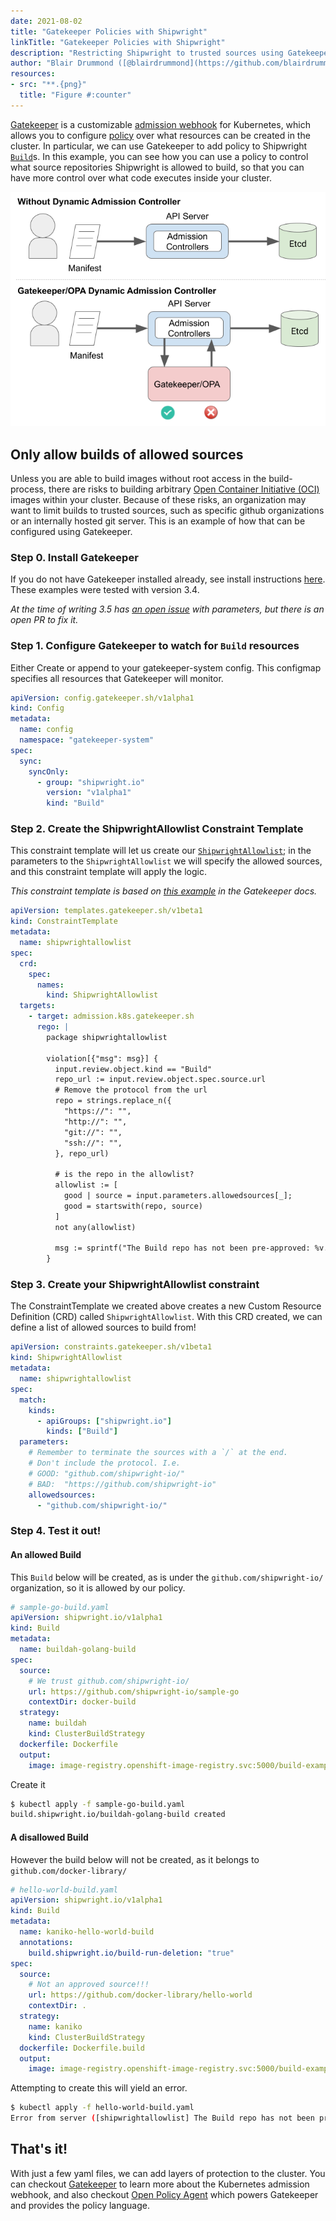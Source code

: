 ```yaml
---
date: 2021-08-02
title: "Gatekeeper Policies with Shipwright"
linkTitle: "Gatekeeper Policies with Shipwright"
description: "Restricting Shipwright to trusted sources using Gatekeeper"
author: "Blair Drummond ([@blairdrummond](https://github.com/blairdrummond))"
resources:
- src: "**.{png}"
  title: "Figure #:counter"
---
```



[Gatekeeper](https://github.com/open-policy-agent/gatekeeper) is a customizable [admission webhook](https://kubernetes.io/docs/reference/access-authn-authz/extensible-admission-controllers/#what-are-admission-webhooks) for Kubernetes, which allows you to configure [policy](https://www.openpolicyagent.org/docs/latest/policy-language/) over what resources can be created in the cluster. In particular, we can use Gatekeeper to add policy to Shipwright [`Build`](/docs/api/build/)s. In this example, you can see how you can use a policy to control what source repositories Shipwright is allowed to build, so that you can have more control over what code executes inside your cluster.

[![Gatekeeper](opa.png)](https://github.com/securekubernetes/securekubernetes/blob/master/docs/img/opa.png)

## Only allow builds of allowed sources

Unless you are able to build images without root access in the build-process, there are risks to building arbitrary [Open Container Initiative (OCI)](https://opencontainers.org/) images within your cluster. Because of these risks, an organization may want to limit builds to trusted sources, such as specific github organizations or an internally hosted git server. This is an example of how that can be configured using Gatekeeper.

### Step 0. Install Gatekeeper

If you do not have Gatekeeper installed already, see install instructions [here](https://open-policy-agent.github.io/gatekeeper/website/docs/install/#installation). These examples were tested with version 3.4.

*At the time of writing 3.5 has [an open issue](https://github.com/open-policy-agent/gatekeeper/issues/1468) with parameters, but there is an open PR to fix it.*

### Step 1. Configure Gatekeeper to watch for `Build` resources

Either Create or append to your gatekeeper-system config. This configmap specifies all resources that Gatekeeper will monitor.

```yaml
apiVersion: config.gatekeeper.sh/v1alpha1
kind: Config
metadata:
  name: config
  namespace: "gatekeeper-system"
spec:
  sync:
    syncOnly:
      - group: "shipwright.io"
        version: "v1alpha1"
        kind: "Build"
```

### Step 2. Create the ShipwrightAllowlist Constraint Template

This constraint template will let us create our [`ShipwrightAllowlist`](#create-your-shipwrightallowlist-constraint); in the parameters to the `ShipwrightAllowlist` we will specify the allowed sources, and this constraint template will apply the logic.

*This constraint template is based on [this example](https://github.com/open-policy-agent/gatekeeper/blob/07e2fd0507dacb83bfa1d0625981beeead9976a1/demo/agilebank/templates/k8sallowedrepos_template.yaml) in the Gatekeeper docs.*

```yaml
apiVersion: templates.gatekeeper.sh/v1beta1
kind: ConstraintTemplate
metadata:
  name: shipwrightallowlist
spec:
  crd:
    spec:
      names:
        kind: ShipwrightAllowlist
  targets:
    - target: admission.k8s.gatekeeper.sh
      rego: |
        package shipwrightallowlist

        violation[{"msg": msg}] {
          input.review.object.kind == "Build"
          repo_url := input.review.object.spec.source.url
          # Remove the protocol from the url
          repo = strings.replace_n({
            "https://": "",
            "http://": "",
            "git://": "",
            "ssh://": "",
          }, repo_url)

          # is the repo in the allowlist?
          allowlist := [
            good | source = input.parameters.allowedsources[_];
            good = startswith(repo, source)
          ]
          not any(allowlist)

          msg := sprintf("The Build repo has not been pre-approved: %v. Allowed sources are: %v", [repo, input.parameters.allowedsources])
        }
```

### Step 3. Create your ShipwrightAllowlist constraint

The ConstraintTemplate we created above creates a new Custom Resource Definition (CRD) called `ShipwrightAllowlist`. With this CRD created, we can define a list of allowed sources to build from!

```yaml
apiVersion: constraints.gatekeeper.sh/v1beta1
kind: ShipwrightAllowlist
metadata:
  name: shipwrightallowlist
spec:
  match:
    kinds:
      - apiGroups: ["shipwright.io"]
        kinds: ["Build"]
  parameters:
    # Remember to terminate the sources with a `/` at the end.
    # Don't include the protocol. I.e.
    # GOOD: "github.com/shipwright-io/"
    # BAD:  "https://github.com/shipwright-io"
    allowedsources:
      - "github.com/shipwright-io/"
```


### Step 4. Test it out!

#### An allowed Build

This `Build` below will be created, as is under the `github.com/shipwright-io/` organization, so it is allowed by our policy.

```yaml
# sample-go-build.yaml
apiVersion: shipwright.io/v1alpha1
kind: Build
metadata:
  name: buildah-golang-build
spec:
  source:
    # We trust github.com/shipwright-io/
    url: https://github.com/shipwright-io/sample-go
    contextDir: docker-build
  strategy:
    name: buildah
    kind: ClusterBuildStrategy
  dockerfile: Dockerfile
  output:
    image: image-registry.openshift-image-registry.svc:5000/build-examples/taxi-app
```

Create it

```sh
$ kubectl apply -f sample-go-build.yaml
build.shipwright.io/buildah-golang-build created
```

#### A disallowed Build

However the build below will not be created, as it belongs to `github.com/docker-library/`

```yaml
# hello-world-build.yaml
apiVersion: shipwright.io/v1alpha1
kind: Build
metadata:
  name: kaniko-hello-world-build
  annotations:
    build.shipwright.io/build-run-deletion: "true"
spec:
  source:
    # Not an approved source!!!
    url: https://github.com/docker-library/hello-world
    contextDir: .
  strategy:
    name: kaniko
    kind: ClusterBuildStrategy
  dockerfile: Dockerfile.build
  output:
    image: image-registry.openshift-image-registry.svc:5000/build-examples/hello-world
```

Attempting to create this will yield an error.

```sh
$ kubectl apply -f hello-world-build.yaml
Error from server ([shipwrightallowlist] The Build repo has not been pre-approved: github.com/docker-library/hello-world. Allowed sources are: ["github.com/shipwright-io/"]): error when creating "hello-world-build.yaml": admission webhook "validation.gatekeeper.sh" denied the request: [shipwrightallowlist] The Build repo has not been pre-approved: github.com/docker-library/hello-world. Allowed sources are: ["github.com/shipwright-io/"]
```


## That's it!

With just a few yaml files, we can add layers of protection to the cluster. You can checkout [Gatekeeper](https://open-policy-agent.github.io/gatekeeper/website/docs/) to learn more about the Kubernetes admission webhook, and also checkout [Open Policy Agent](https://www.openpolicyagent.org/) which powers Gatekeeper and provides the policy language.
